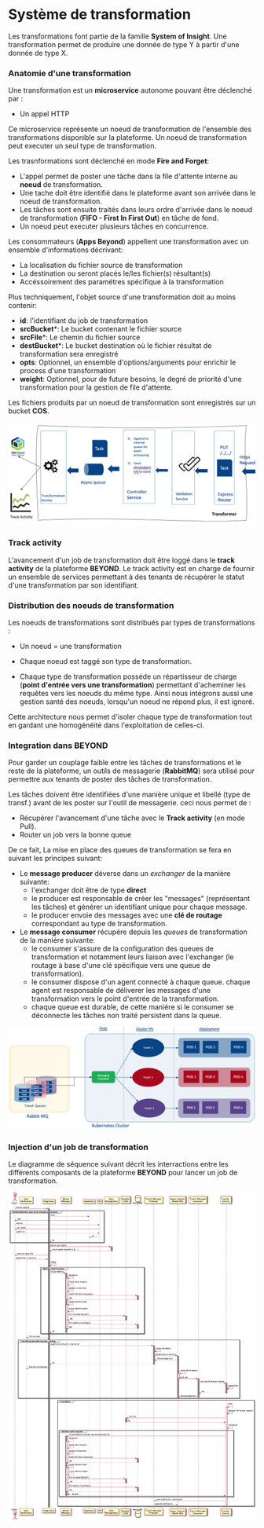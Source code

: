 # Système de transformation

Les transformations font partie de la famille **System of Insight**. Une transformation permet de produire une donnée de type Y à partir d'une donnée de type X. 

### Anatomie d'une transformation

Une transformation est un **microservice** autonome pouvant être déclenché par : 
 
  * Un appel HTTP

Ce microservice représente un noeud de transformation de l'ensemble des transformations disponible sur la plateforme.
Un noeud de transformation peut executer un seul type de transformation.

Les trasnformations sont déclenché en mode **Fire and Forget**: 
  - L'appel permet de poster une tâche dans la file d'attente interne au **noeud** de transformation.
  - Une tache doit être identifié dans le plateforme avant son arrivée dans le noeud de transformation.
  - Les tâches sont ensuite traités dans leurs ordre d'arrivée dans le noeud de transformation (**FIFO - First In First Out**) en tâche de fond. 
  - Un noeud peut executer plusieurs tâches en concurrence.  

Les consommateurs (**Apps Beyond**) appellent une transformation avec un ensemble d'informations décrivant: 

  * La localisation du fichier source de transformation
  * La destination ou seront placés le/les fichier(s) résultant(s)
  * Accéssoirement des paramétres spécifique à la transformation

 Plus techniquement, l'objet source d'une transformation doit au moins contenir:   
  * **id**: l'identifiant du job de transformation
  * **srcBucket***: Le bucket contenant le fichier source
  * **srcFile***: Le chemin du fichier source
  * **destBucket***: Le bucket destination où le fichier résultat de transformation sera enregistré
  * **opts**: Optionnel, un ensemble d'options/arguments pour enrichir le process d'une transformation 
  * **weight**: Optionnel, pour de future besoins, le degré de priorité d'une transformation pour la gestion de file d'attente.

Les fichiers produits par un noeud de transformation sont enregistrés sur un bucket **COS**.

![Architecture : vue d'ensemble](./images/0510.TransfComponentOverview.png)

### Track activity

L'avancement d'un job de transformation doit être loggé dans le **track activity** de la plateforme **BEYOND**.
Le track activity est en charge de fournir un ensemble de services permettant à des tenants de récupérer le statut d'une transformation par son identifiant.


### Distribution des noeuds de transformation

Les noeuds de transformations sont distribués par types de transformations :

  * Un noeud = une transformation

  * Chaque noeud est taggé son type de transformation.

  * Chaque type de transformation posséde un répartisseur de charge (**point d'entrée vers une transformation**) permettant d'acheminer les requêtes vers les noeuds du même type. Ainsi nous intégrons aussi une gestion santé des noeuds, lorsqu'un noeud ne répond plus, il est ignoré.

 Cette architecture nous permet d'isoler chaque type de transformation tout en gardant une homogénéité dans l'exploitation de celles-ci. 

### Integration dans BEYOND

Pour garder un couplage faible entre les tâches de transformations et le reste de la plateforme, un outils de messagerie (**RabbitMQ**) sera utilisé pour permettre aux tenants de poster des tâches de transformation. 

Les tâches doivent être identifiées d'une manière unique et libellé (type de transf.) avant de les poster sur l'outil de messagerie. ceci nous permet de :
  - Récupérer l'avancement d'une tâche avec le **Track activity** (en mode Pull).
  - Router un job vers la bonne queue

De ce fait, La mise en place des queues de transformation se fera en suivant les principes suivant:
  - Le **message producer** déverse dans un *exchanger* de la manière suivante: 
    - l'exchanger doit être de type **direct**
    - le producer est responsable de créer les "messages" (représentant les tâches) et générer un identifiant unique pour chaque message.
    - le producer envoie des messages avec une **clé de routage** correspondant au type de transformation.
  - Le **message consumer** récupére depuis les *queues* de transformation de la maniére suivante:
    - le consumer s'assure de la configuration des queues de transformation et notamment leurs liaison avec l'exchanger (le routage à base d'une clé spécifique vers une queue de transformation).  
    - le consumer dispose d'un agent connecté à chaque queue. chaque agent est responsable de déliverer les messages d'une transformation vers le point d'entrée de la transformation.
    - chaque queue est durable, de cette maniére si le consumer se déconnecte les tâches non traité persistent dans la queue.

![Architecture : vue d'ensemble](./images/0511.TransfFlowChart.png)

### Injection d'un job de transformation 

Le diagramme de séquence suivant décrit les interractions entre les différents composants de la plateforme **BEYOND** pour lancer un job de transformation.

![Architecture : vue d'ensemble](./images/DiagramLibrary/0510.SeqIngestTransformationJob.png)

